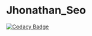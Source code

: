 # Jhonathan_Seo
[![Codacy Badge](https://app.codacy.com/project/badge/Grade/d0c4f600fda6458abc5ec7e78b8a261c)](https://www.codacy.com/gh/jhonathan93/Jhonathan_Seo/dashboard?utm_source=github.com&amp;utm_medium=referral&amp;utm_content=jhonathan93/Jhonathan_Seo&amp;utm_campaign=Badge_Grade)
